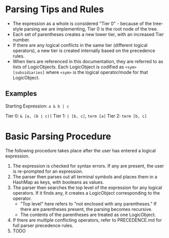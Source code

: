 # Parsing Tips and Rules
* The expression as a whole is considered "Tier 0" - because of the tree-style parsing we are implementing, Tier 0 is the root node of the tree.
* Each set of parentheses creates a new lower tier, with an increased Tier number.
* If there are any logical conflicts in the same tier (different logical operators), a new tier is created internally based on the precedence rules.
* When tiers are referenced in this documentation, they are referred to as lists of LogicObjects. Each LogicObject is codified as `<sym> [subsidiaries]` where `<sym>` is the logical operator/mode for that LogicObject.

## Examples
Starting Expression: `a & b | c`

Tier 0: `& [a, (b | c)]`
Tier 1: `| [b, c]`, `term [a]`
Tier 2: `term [b, c]`

# Basic Parsing Procedure
The following procedure takes place after the user has entered a logical expression.
1. The expression is checked for syntax errors. If any are present, the user is re-prompted for an expression.
2. The parser then parses out all terminal symbols and places them in a HashMap as keys, with booleans as values.
3. The parser then searches the top level of the expression for any logical operators. If it finds any, it creates a LogicObject corresponding to the operator.
    * "Top level" here refers to "not enclosed with any parentheses." If there are parentheses present, the parsing becomes recursive.
    * The contents of the parentheses are treated as one LogicObject.
4. If there are multiple conflicting operators, refer to PRECEDENCE.md for full parser precedence rules. 
5. TODO
